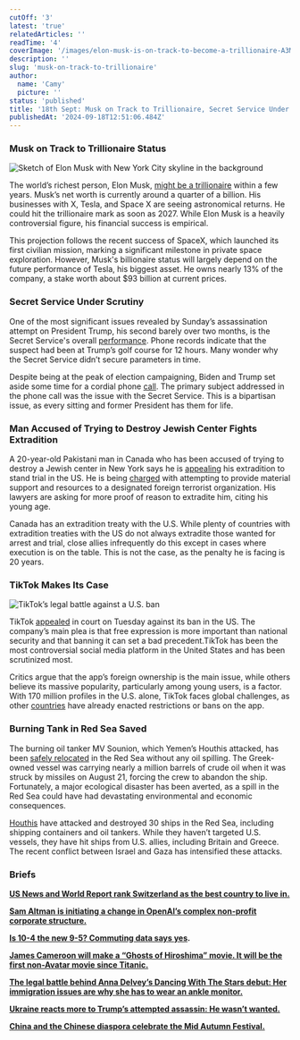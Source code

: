 ```yaml
---
cutOff: '3'
latest: 'true'
relatedArticles: ''
readTime: '4'
coverImage: '/images/elon-musk-is-on-track-to-become-a-trillionaire-A3MT.webp'
description: ''
slug: 'musk-on-track-to-trillionaire'
author:
  name: 'Camy'
  picture: ''
status: 'published'
title: '18th Sept: Musk on Track to Trillionaire, Secret Service Under Scrutiny'
publishedAt: '2024-09-18T12:51:06.484Z'
---
```


### Musk on Track to Trillionaire Status

![Sketch of Elon Musk with New York City skyline in the background](/images/elon-musk-is-on-track-to-become-a-trillionaire-c4MT.webp)

The world’s richest person, Elon Musk, [might be a trillionaire](https://amp.cnn.com/cnn/2024/09/17/business/elon-musk-richest-person-trillionaire) within a few years. Musk’s net worth is currently around a quarter of a billion. His businesses with X, Tesla, and Space X are seeing astronomical returns. He could hit the trillionaire mark as soon as 2027. While Elon Musk is a heavily controversial figure, his financial success is empirical.

This projection follows the recent success of SpaceX, which launched its first civilian mission, marking a significant milestone in private space exploration. However, Musk's billionaire status will largely depend on the future performance of Tesla, his biggest asset. He owns nearly 13% of the company, a stake worth about $93 billion at current prices.

### Secret Service Under Scrutiny

One of the most significant issues revealed by Sunday’s assassination attempt on President Trump, his second barely over two months, is the Secret Service's overall [performance](https://www.bbc.com/news/articles/cm2yyr7283vo). Phone records indicate that the suspect had been at Trump’s golf course for 12 hours. Many wonder why the Secret Service didn’t secure parameters in time.

Despite being at the peak of election campaigning, Biden and Trump set aside some time for a cordial phone [call](https://thehill.com/homenews/campaign/4882959-joe-biden-donald-trump-potential-assassination-attempt/). The primary subject addressed in the phone call was the issue with the Secret Service. This is a bipartisan issue, as every sitting and former President has them for life.

### Man Accused of Trying to Destroy Jewish Center Fights Extradition

A 20-year-old Pakistani man in Canada who has been accused of trying to destroy a Jewish center in New York says he is [appealing](https://www.usnews.com/news/world/articles/2024-09-16/man-accused-of-plot-to-attack-new-york-jewish-center-will-contest-extradition-lawyer-says#:~:text=Muhammad%20Shahzeb%20Khan%2C%2020%2C%20was,States%20wants%20to%20extradite%20him.) his extradition to stand trial in the US. He is being [charged](https://apnews.com/article/israel-hamas-war-terror-plot-arrest-new-york-c982020997f177894404dae26b442e16) with attempting to provide material support and resources to a designated foreign terrorist organization. His lawyers are asking for more proof of reason to extradite him, citing his young age.

Canada has an extradition treaty with the U.S. While plenty of countries with extradition treaties with the US do not always extradite those wanted for arrest and trial, close allies infrequently do this except in cases where execution is on the table. This is not the case, as the penalty he is facing is 20 years.

### TikTok Makes Its Case

![TikTok’s legal battle against a U.S. ban](/images/tik-tok-argued-against-its-ban-UzMz.webp)

TikTok [appealed](https://www.npr.org/2024/09/16/g-s1-23194/tiktok-us-ban-appeals-court) in court on Tuesday against its ban in the US. The company’s main plea is that free expression is more important than national security and that banning it can set a bad precedent.TikTok has been the most controversial social media platform in the United States and has been scrutinized most.

Critics argue that the app’s foreign ownership is the main issue, while others believe its massive popularity, particularly among young users, is a factor. With 170 million profiles in the U.S. alone, TikTok faces global challenges, as other [countries](https://www.pbs.org/newshour/world/these-countries-have-already-banned-tiktok) have already enacted restrictions or bans on the app.

### Burning Tank in Red Sea Saved

The burning oil tanker MV Sounion, which Yemen’s Houthis attacked, has been [safely relocated](https://www.bbc.com/news/articles/c0r8gn50qx0o) in the Red Sea without any oil spilling. The Greek-owned vessel was carrying nearly a million barrels of crude oil when it was struck by missiles on August 21, forcing the crew to abandon the ship. Fortunately, a major ecological disaster has been averted, as a spill in the Red Sea could have had devastating environmental and economic consequences.

[Houthis](https://www.bbc.com/news/world-middle-east-67614911) have attacked and destroyed 30 ships in the Red Sea, including shipping containers and oil tankers. While they haven’t targeted U.S. vessels, they have hit ships from U.S. allies, including Britain and Greece. The recent conflict between Israel and Gaza has intensified these attacks.

### Briefs

[**US News and World Report rank Switzerland as the best country to live in.**](https://www.usnews.com/news/best-countries/articles/2024-09-09/switzerland-is-no-1-stays-dominant-in-best-countries-rankings)

[**Sam Altman is initiating a change in OpenAI’s complex non-profit corporate structure.**](https://cybernews.com/ai-news/sam-altman-openai-non-profit-structure/)

[**Is 10-4 the new 9-5? Commuting data says yes**](https://www.cnbc.com/2024/09/03/working-10-to-4-is-the-new-9-to-5-commuting-data-shows.html)**.**

[**James Cameroon will make a “Ghosts of Hiroshima” movie. It will be the first non-Avatar movie since Titanic.**](https://deadline.com/2024/09/james-cameron-new-movie-atomic-bomb-japanese-perspective-1236090198/)

[**The legal battle behind Anna Delvey’s Dancing With The Stars debut: Her immigration issues are why she has to wear an ankle monitor.**](https://www.bbc.com/news/articles/cvgd2y5e23jo)

[**Ukraine reacts more to Trump’s attempted assassin: He wasn’t wanted.**](https://united24media.com/latest-news/president-zelenskyy-reacts-to-trumps-suspected-assassination-attempt-2354)

[**China and the Chinese diaspora celebrate the Mid Autumn Festival.**](https://edition.cnn.com/travel/mid-autumn-moon-festival-traditions/index.html)